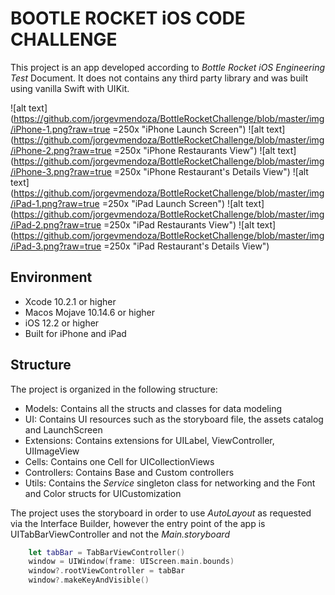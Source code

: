 # BOOTLE ROCKET iOS CODE CHALLENGE

This project is an app developed according to _Bottle Rocket iOS Engineering Test_ Document. It does not contains any third party library and was built using vanilla Swift with UIKit.

![alt text](https://github.com/jorgevmendoza/BottleRocketChallenge/blob/master/img/iPhone-1.png?raw=true =250x "iPhone Launch Screen")
![alt text](https://github.com/jorgevmendoza/BottleRocketChallenge/blob/master/img/iPhone-2.png?raw=true =250x "iPhone Restaurants View")
![alt text](https://github.com/jorgevmendoza/BottleRocketChallenge/blob/master/img/iPhone-3.png?raw=true =250x "iPhone Restaurant's Details View")
![alt text](https://github.com/jorgevmendoza/BottleRocketChallenge/blob/master/img/iPad-1.png?raw=true =250x "iPad Launch Screen")
![alt text](https://github.com/jorgevmendoza/BottleRocketChallenge/blob/master/img/iPad-2.png?raw=true =250x "iPad Restaurants View")
![alt text](https://github.com/jorgevmendoza/BottleRocketChallenge/blob/master/img/iPad-3.png?raw=true =250x "iPad Restaurant's Details View")

## Environment

- Xcode 10.2.1 or higher
- Macos Mojave 10.14.6 or higher
- iOS 12.2 or higher
- Built for iPhone and iPad

## Structure

The project is organized in the following structure:

- Models: Contains all the structs and classes for data modeling
- UI: Contains UI resources such as the storyboard file, the assets catalog and LaunchScreen
- Extensions: Contains extensions for UILabel, ViewController, UIImageView
- Cells: Contains one Cell for UICollectionViews
- Controllers: Contains Base and Custom controllers
- Utils: Contains the _Service_ singleton class for networking and the Font and Color structs for UICustomization

The project uses the storyboard in order to use _AutoLayout_ as requested via the Interface Builder, however the entry point of the app is UITabBarViewController and not the _Main.storyboard_

```Swift
    let tabBar = TabBarViewController()
    window = UIWindow(frame: UIScreen.main.bounds)
    window?.rootViewController = tabBar
    window?.makeKeyAndVisible()
```
